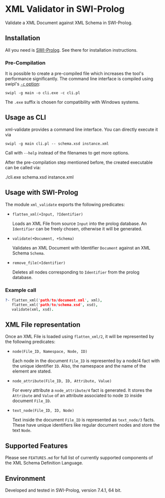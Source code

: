 # XML Validator in SWI-Prolog

Validate a XML Document against XML Schema in SWI-Prolog. 

## Installation

All you need is [SWI-Prolog](http://www.swi-prolog.org/). See there for installation instructions.

### Pre-Compilation

It is possible to create a pre-compiled file which increases the tool's performance significantly. The command line interface is compiled using swipl's [`-c` option](http://www.swi-prolog.org/pldoc/doc_for?object=section%282,%272.10%27,swi%28%27/doc/Manual/compilation.html%27%29%29):

```shell
swipl -g main -o cli.exe -c cli.pl
```

The `.exe` suffix is chosen for compatibility with Windows systems.

## Usage as CLI

xml-validate provides a command line interface. You can directly execute it via

```shell
swipl -g main cli.pl -- schema.xsd instance.xml 
```

Call with `--help` instead of the filenames to get more options.

After the pre-compilation step mentioned before, the created executable can be called via:

./cli.exe schema.xsd instance.xml

## Usage with SWI-Prolog

The module `xml_validate` exports the following predicates:

*   `flatten_xml(+Input, ?Identifier)`

    Loads an XML File from source `Input` into the prolog database. 
    An `Identifier` can be freely chosen, otherwise it will be generated.

*   `validate(+Document, +Schema)`

    Validates an XML Document with Identifier `Document` against an XML Schema `Schema`. 

*   `remove_file(+Identifier)`

    Deletes all nodes corresponding to `Identifier` from the prolog database. 

### Example call

```prolog
?- flatten_xml('path/to/document.xml', xml),
   flatten_xml('path/to/schema.xsd', xsd),
   validate(xml, xsd).
```

## XML File representation

Once an XML File is loaded using `flatten_xml/2`, it will be represented by the following predicates:

*   `node(File_ID, Namespace, Node, ID)`

    Each node in the document `File_ID` is represented by a node/4 fact with the unique identifier `ID`. Also, the namespace and the name of the element are stated. 

*   `node_attribute(File_ID, ID, Attribute, Value)`

    For every attribute a `node_attribute/4` fact is generated. It stores the `Attribute` and `Value` of an attribute associated to node `ID` inside document `File_ID`. 

*   `text_node(File_ID, ID, Node)`

    Text inside the document `File_ID` is represented as `text_node/3` facts. These have unique identifiers like regular document nodes and store the text `Node`.

## Supported Features

Please see `FEATURES.md` for full list of currently supported components of the XML Schema Definition Language. 

## Environment

Developed and tested in SWI-Prolog, version 7.4.1, 64 bit.
